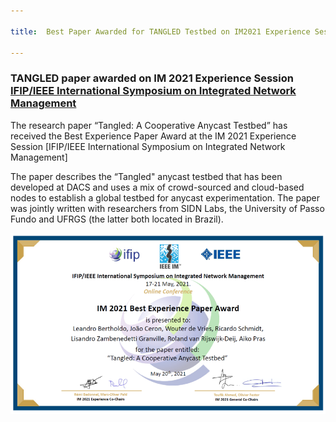 ```yaml
---

title:  Best Paper Awarded for TANGLED Testbed on IM2021 Experience Sessions

---
```



### TANGLED paper awarded on IM 2021 Experience Session [IFIP/IEEE International Symposium on Integrated Network Management](https://im2021.ieee-im.org/call-experience-session-papers)

The research paper “Tangled: A Cooperative Anycast Testbed” has received the Best Experience Paper Award at the
IM 2021 Experience Session [IFIP/IEEE International Symposium on Integrated Network Management]

The paper describes the “Tangled" anycast testbed that has been developed at DACS and uses a mix of crowd-sourced and cloud-based nodes to establish a global testbed for anycast experimentation. The paper was jointly written with researchers from SIDN Labs, the University of Passo Fundo and UFRGS (the latter both located in Brazil).

![](IM_2021_Best_Experience_Paper_Award.PNG)

